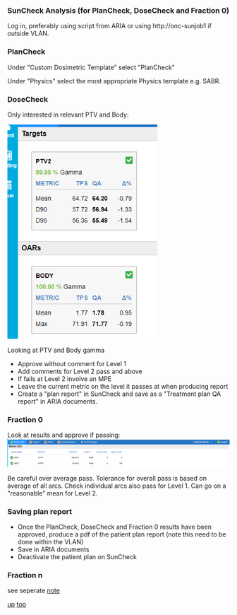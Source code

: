 ### SunCheck Analysis (for PlanCheck, DoseCheck and Fraction 0)

Log in, preferably using script from ARIA or using http://onc-sunjob1 if outside VLAN.

### PlanCheck

Under "Custom Dosimetric Template" select "PlanCheck"

Under "Physics" select the most appropriate Physics template e.g. SABR.

### DoseCheck

Only interested in relevant PTV and Body:

![Dosecheck criteria](../images/plancheck_targets.png)


Looking at PTV and Body gamma
- Approve without comment for Level 1
- Add comments for Level 2 pass and above
- If fails at Level 2 involve an MPE
- Leave the current metric on the level it passes at when producing report
- Create a "plan report" in SunCheck and save as a "Treatment plan QA report" in ARIA documents.

### Fraction 0

Look at results and approve if passing:
![F0 beams](../images/f0_beams.png)

Be careful over average pass. Tolerance for overall pass is based on average of all arcs. Check individual arcs also pass for Level 1. Can go on a "reasonable" mean for Level 2.

### Saving plan report
- Once the PlanCheck, DoseCheck and Fraction 0 results have been approved, produce a pdf of the patient plan report (note this need to be done within the VLAN)
- Save in ARIA documents
- Deactivate the patient plan on SunCheck

### Fraction n
see seperate [note](./fraction_n_analysis.md)


[up](README.md)
[top](../README.md)
